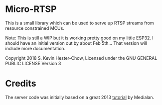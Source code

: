 # Micro-RTSP

This is a small library which can be used to serve up RTSP streams from
resource constrained MCUs.

Note: This is still a WIP but it is working pretty good on my little ESP32.
I should have an initial version out by about Feb 5th...  That version will include more documentation.

Copyright 2018 S. Kevin Hester-Chow, Licensed under the GNU GENERAL PUBLIC LICENSE Version 3

# Credits

The server code was initially based on a great 2013 [tutorial](https://www.medialan.de/usecase0001.html) by Medialan.
